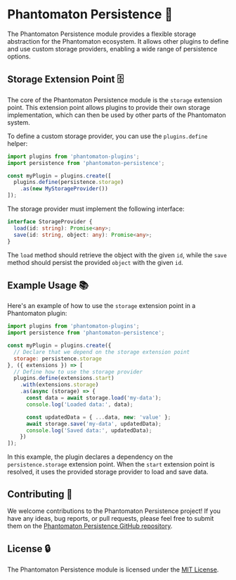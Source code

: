 # Phantomaton Persistence 💾

The Phantomaton Persistence module provides a flexible storage abstraction for the Phantomaton ecosystem. It allows other plugins to define and use custom storage providers, enabling a wide range of persistence options.

## Storage Extension Point 🗄️

The core of the Phantomaton Persistence module is the `storage` extension point. This extension point allows plugins to provide their own storage implementation, which can then be used by other parts of the Phantomaton system.

To define a custom storage provider, you can use the `plugins.define` helper:

```javascript
import plugins from 'phantomaton-plugins';
import persistence from 'phantomaton-persistence';

const myPlugin = plugins.create([
  plugins.define(persistence.storage)
    .as(new MyStorageProvider())
]);
```

The storage provider must implement the following interface:

```typescript
interface StorageProvider {
  load(id: string): Promise<any>;
  save(id: string, object: any): Promise<any>;
}
```

The `load` method should retrieve the object with the given `id`, while the `save` method should persist the provided `object` with the given `id`.

## Example Usage 📚

Here's an example of how to use the `storage` extension point in a Phantomaton plugin:

```javascript
import plugins from 'phantomaton-plugins';
import persistence from 'phantomaton-persistence';

const myPlugin = plugins.create({
  // Declare that we depend on the storage extension point
  storage: persistence.storage
}, ({ extensions }) => [
  // Define how to use the storage provider
  plugins.define(extensions.start)
    .with(extensions.storage)
    .as(async (storage) => {
      const data = await storage.load('my-data');
      console.log('Loaded data:', data);

      const updatedData = { ...data, new: 'value' };
      await storage.save('my-data', updatedData);
      console.log('Saved data:', updatedData);
    })
]);
```

In this example, the plugin declares a dependency on the `persistence.storage` extension point. When the `start` extension point is resolved, it uses the provided storage provider to load and save data.

## Contributing 🦄

We welcome contributions to the Phantomaton Persistence project! If you have any ideas, bug reports, or pull requests, please feel free to submit them on the [Phantomaton Persistence GitHub repository](https://github.com/phantomaton-ai/phantomaton-persistence).

## License 🔒

The Phantomaton Persistence module is licensed under the [MIT License](LICENSE).